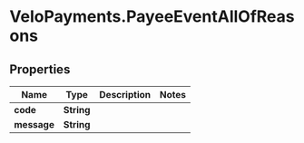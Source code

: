 # VeloPayments.PayeeEventAllOfReasons

## Properties

Name | Type | Description | Notes
------------ | ------------- | ------------- | -------------
**code** | **String** |  | 
**message** | **String** |  | 


